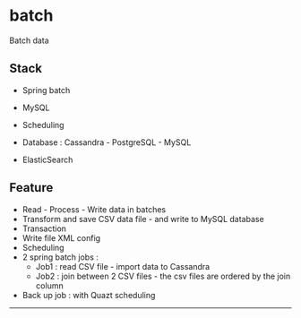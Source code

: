 # batch
Batch data 


## Stack 
+ Spring batch 
+ MySQL 
+ Scheduling 
+ Database : Cassandra - PostgreSQL - MySQL 

+ ElasticSearch





## Feature 
+ Read - Process - Write data in batches 
+ Transform and save CSV data file - and write to MySQL database 
+ Transaction 
+ Write file XML config 
+ Scheduling 
+ 2 spring batch jobs : 
    + Job1 : read CSV file - import data to Cassandra 
    + Job2 : join between 2 CSV files - the csv files are ordered by the join column
+ Back up job : with Quazt scheduling 






--------- 





